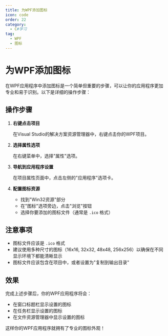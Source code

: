 ```yaml
---
title: 为WPF添加图标
icon: code
order: 22
category:
  - C#学习
tag:
  - WPF
  - 图标
---
```


# 为WPF添加图标

在WPF应用程序中添加图标是一个简单但重要的步骤，可以让你的应用程序更加专业和易于识别。以下是详细的操作步骤：

## 操作步骤

1. **右键点击项目**
   
   在Visual Studio的解决方案资源管理器中，右键点击你的WPF项目。

2. **选择属性选项**
   
   在右键菜单中，选择"属性"选项。

3. **导航到应用程序设置**
   
   在项目属性页面中，点击左侧的"应用程序"选项卡。

4. **配置图标资源**
   
   - 找到"Win32资源"部分
   - 在"图标"选项旁边，点击"浏览"按钮
   - 选择你要添加的图标文件（通常是 `.ico` 格式）

## 注意事项

- 图标文件应该是 `.ico` 格式
- 建议使用多种尺寸的图标（16x16, 32x32, 48x48, 256x256）以确保在不同显示环境下都能清晰显示
- 图标文件应该包含在项目中，或者设置为"复制到输出目录"

## 效果

完成上述步骤后，你的WPF应用程序将会：
- 在窗口标题栏显示设置的图标
- 在任务栏显示设置的图标
- 在文件资源管理器中显示设置的图标

这样你的WPF应用程序就拥有了专业的图标外观！